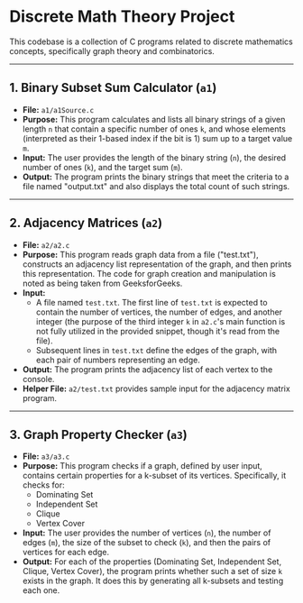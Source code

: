 # Discrete Math Theory Project

This codebase is a collection of C programs related to discrete mathematics concepts, specifically graph theory and combinatorics.

---

## 1. Binary Subset Sum Calculator (`a1`)

-   **File:** `a1/a1Source.c`
-   **Purpose:** This program calculates and lists all binary strings of a given length `n` that contain a specific number of ones `k`, and whose elements (interpreted as their 1-based index if the bit is 1) sum up to a target value `m`.
-   **Input:** The user provides the length of the binary string (`n`), the desired number of ones (`k`), and the target sum (`m`).
-   **Output:** The program prints the binary strings that meet the criteria to a file named "output.txt" and also displays the total count of such strings.

---

## 2. Adjacency Matrices (`a2`)

-   **File:** `a2/a2.c`
-   **Purpose:** This program reads graph data from a file ("test.txt"), constructs an adjacency list representation of the graph, and then prints this representation. The code for graph creation and manipulation is noted as being taken from GeeksforGeeks.
-   **Input:**
    -   A file named `test.txt`. The first line of `test.txt` is expected to contain the number of vertices, the number of edges, and another integer (the purpose of the third integer `k` in `a2.c`'s main function is not fully utilized in the provided snippet, though it's read from the file).
    -   Subsequent lines in `test.txt` define the edges of the graph, with each pair of numbers representing an edge.
-   **Output:** The program prints the adjacency list of each vertex to the console.
-   **Helper File:** `a2/test.txt` provides sample input for the adjacency matrix program.

---

## 3. Graph Property Checker (`a3`)

-   **File:** `a3/a3.c`
-   **Purpose:** This program checks if a graph, defined by user input, contains certain properties for a k-subset of its vertices. Specifically, it checks for:
    -   Dominating Set
    -   Independent Set
    -   Clique
    -   Vertex Cover
-   **Input:** The user provides the number of vertices (`n`), the number of edges (`m`), the size of the subset to check (`k`), and then the pairs of vertices for each edge.
-   **Output:** For each of the properties (Dominating Set, Independent Set, Clique, Vertex Cover), the program prints whether such a set of size `k` exists in the graph. It does this by generating all k-subsets and testing each one.
